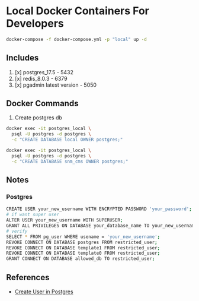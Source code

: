 # Local Docker Containers For Developers

```sh
docker-compose -f docker-compose.yml -p "local" up -d
```

## Includes

1. [x] postgres_17.5 - 5432
2. [x] redis_8.0.3 - 6379
3. [x] pgadmin latest version - 5050

## Docker Commands

1. Create postgres db

```sh
docker exec -it postgres_local \
  psql -U postgres -d postgres \
  -c "CREATE DATABASE local OWNER postgres;"

docker exec -it postgres_local \
  psql -U postgres -d postgres \
  -c "CREATE DATABASE snm_cms OWNER postgres;"
```

## Notes

### Postgres

```sh
CREATE USER your_new_username WITH ENCRYPTED PASSWORD 'your_password';
# if want super user
ALTER USER your_new_username WITH SUPERUSER;
GRANT ALL PRIVILEGES ON DATABASE your_database_name TO your_new_username;
# verify
SELECT * FROM pg_user WHERE usename = 'your_new_username';
REVOKE CONNECT ON DATABASE postgres FROM restricted_user;
REVOKE CONNECT ON DATABASE template1 FROM restricted_user;
REVOKE CONNECT ON DATABASE template0 FROM restricted_user;
GRANT CONNECT ON DATABASE allowed_db TO restricted_user;
```

## References

- [Create User in Postgres](https://www.strongdm.com/blog/postgres-create-user)
